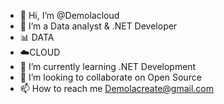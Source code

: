 - 👋 Hi, I’m @Demolacloud
- 👀 I’m a Data analyst & .NET Developer
- 📊 DATA
- ☁️CLOUD
- 🌱 I’m currently learning .NET Development
- 💞️ I’m looking to collaborate on Open Source
- 📫 How to reach me Demolacreate@gmail.com

<!---
Demolacloud/Demolacloud is a ✨ special ✨ repository because its `README.md` (this file) appears on your GitHub profile.
You can click the Preview link to take a look at your changes.
--->
